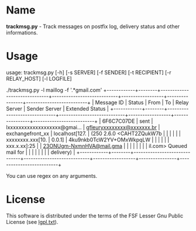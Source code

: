 
Name
====

**trackmsg.py** -  Track messages on postfix log, delivery status and other informations. 

Usage
=====

usage: trackmsg.py [-h] [-s SERVER] [-f SENDER] [-t RECIPIENT] [-r RELAY_HOST]
                   [-l LOGFILE]

 ./trackmsg.py -l maillog -f '.*gmail.com' 
+------------+--------+------------------------------+----------------------------+------------------+----------------+--------------------------+
| Message ID | Status |             From             |             To             |   Relay Server   | Sender Server  |     Extended Status      |
+------------+--------+------------------------------+----------------------------+------------------+----------------+--------------------------+
| 6F6C7C07DE |  sent  | lxxxxxxxxxxxxxxxxxxx@gmai... | gfleuryxxxxxxxx@xxxxxxx.br | exchangefront_xx | localhost[127. | (250 2.6.0 <CAHT2ZQukW7b |
|            |        |                              |                            | xxxxxxxx.xxx[10. |     0.0.1]     | 4ku9nkb0TcW2YV+OMxWkpqLW |
|            |        |                              |                            |   xxx.x.xx]:25   |                | 23ONUgm-NxmnHVA@mail.gma |
|            |        |                              |                            |                  |                | il.com> Queued mail for  |
|            |        |                              |                            |                  |                |        delivery)         |
+------------+--------+------------------------------+----------------------------+------------------+----------------+--------------------------+


You can use regex on any arguments. 

License
=======

This software is distributed under the terms of the FSF Lesser Gnu Public License (see [lgpl.txt](lgpl.txt)).
